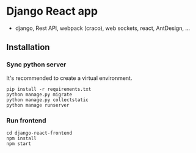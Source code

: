 # Django React app

- django, Rest API, webpack (craco), web sockets, react, AntDesign, ...

## Installation

### Sync python server

It's recommended to create a virtual environment.

```shell script
pip install -r requirements.txt
python manage.py migrate
python manage.py collectstatic
python manage runserver
```

### Run frontend

```
cd django-react-frontend
npm install
npm start
```
